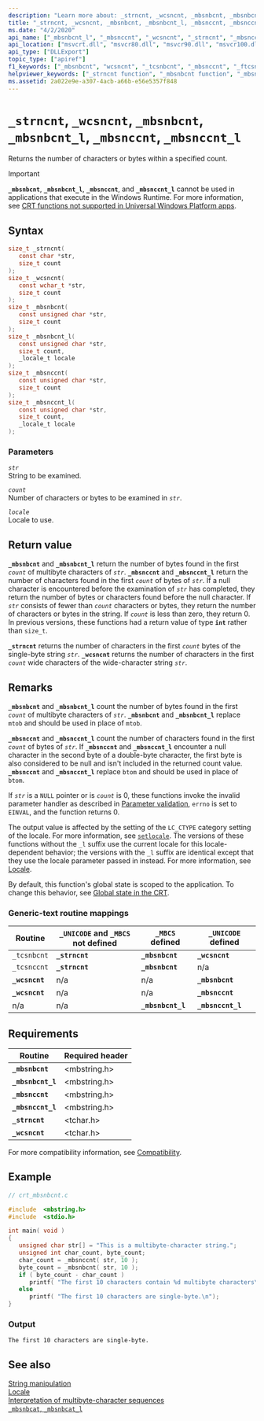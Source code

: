 ```yaml
---
description: "Learn more about: _strncnt, _wcsncnt, _mbsnbcnt, _mbsnbcnt_l, _mbsnccnt, _mbsnccnt_l"
title: "_strncnt, _wcsncnt, _mbsnbcnt, _mbsnbcnt_l, _mbsnccnt, _mbsnccnt_l"
ms.date: "4/2/2020"
api_name: ["_mbsnbcnt_l", "_mbsnccnt", "_wcsncnt", "_strncnt", "_mbsnccnt_l", "_mbsnbcnt", "_o__mbsnbcnt", "_o__mbsnbcnt_l", "_o__mbsnccnt", "_o__mbsnccnt_l"]
api_location: ["msvcrt.dll", "msvcr80.dll", "msvcr90.dll", "msvcr100.dll", "msvcr100_clr0400.dll", "msvcr110.dll", "msvcr110_clr0400.dll", "msvcr120.dll", "msvcr120_clr0400.dll", "ucrtbase.dll", "api-ms-win-crt-multibyte-l1-1-0.dll"]
api_type: ["DLLExport"]
topic_type: ["apiref"]
f1_keywords: ["_mbsnbcnt", "wcsncnt", "_tcsnbcnt", "_mbsnccnt", "_ftcsnbcnt", "mbsnbcnt", "strncnt", "mbsnbcnt_l", "mbsnccnt_l", "mbsnccnt", "_strncnt", "_wcsncnt"]
helpviewer_keywords: ["_strncnt function", "_mbsnbcnt function", "_mbsnbcnt_l function", "_mbsnccnt_l function", "mbsnbcnt_l function", "mbsnbcnt function", "tcsnbcnt function", "mbsnccnt_l function", "strncnt function", "_tcsnbcnt function", "mbsnccnt function", "wcsncnt function", "_mbsnccnt function", "_wcsncnt function"]
ms.assetid: 2a022e9e-a307-4acb-a66b-e56e5357f848
---
```

# `_strncnt`, `_wcsncnt`, `_mbsnbcnt`, `_mbsnbcnt_l`, `_mbsnccnt`, `_mbsnccnt_l`

Returns the number of characters or bytes within a specified count.

> [!IMPORTANT]
> **`_mbsnbcnt`**, **`_mbsnbcnt_l`**, **`_mbsnccnt`**, and **`_mbsnccnt_l`** cannot be used in applications that execute in the Windows Runtime. For more information, see [CRT functions not supported in Universal Windows Platform apps](../../cppcx/crt-functions-not-supported-in-universal-windows-platform-apps.md).

## Syntax

```C
size_t _strncnt(
   const char *str,
   size_t count
);
size_t _wcsncnt(
   const wchar_t *str,
   size_t count
);
size_t _mbsnbcnt(
   const unsigned char *str,
   size_t count
);
size_t _mbsnbcnt_l(
   const unsigned char *str,
   size_t count,
   _locale_t locale
);
size_t _mbsnccnt(
   const unsigned char *str,
   size_t count
);
size_t _mbsnccnt_l(
   const unsigned char *str,
   size_t count,
   _locale_t locale
);
```

### Parameters

*`str`*\
String to be examined.

*`count`*\
Number of characters or bytes to be examined in *`str`*.

*`locale`*\
Locale to use.

## Return value

**`_mbsnbcnt`** and **`_mbsnbcnt_l`** return the number of bytes found in the first *`count`* of multibyte characters of *`str`*. **`_mbsnccnt`** and **`_mbsnccnt_l`** return the number of characters found in the first *`count`* of bytes of *`str`*. If a null character is encountered before the examination of *`str`* has completed, they return the number of bytes or characters found before the null character. If *`str`* consists of fewer than *`count`* characters or bytes, they return the number of characters or bytes in the string. If *`count`* is less than zero, they return 0. In previous versions, these functions had a return value of type **`int`** rather than `size_t`.

**`_strncnt`** returns the number of characters in the first *`count`* bytes of the single-byte string *`str`*. **`_wcsncnt`** returns the number of characters in the first *`count`* wide characters of the wide-character string *`str`*.

## Remarks

**`_mbsnbcnt`** and **`_mbsnbcnt_l`** count the number of bytes found in the first *`count`* of multibyte characters of *`str`*. **`_mbsnbcnt`** and **`_mbsnbcnt_l`** replace `mtob` and should be used in place of `mtob`.

**`_mbsnccnt`** and **`_mbsnccnt_l`** count the number of characters found in the first *`count`* of bytes of *`str`*. If **`_mbsnccnt`** and **`_mbsnccnt_l`** encounter a null character in the second byte of a double-byte character, the first byte is also considered to be null and isn't included in the returned count value. **`_mbsnccnt`** and **`_mbsnccnt_l`** replace `btom` and should be used in place of `btom`.

If *`str`* is a `NULL` pointer or is *`count`* is 0, these functions invoke the invalid parameter handler as described in [Parameter validation](../parameter-validation.md), `errno` is set to `EINVAL`, and the function returns 0.

The output value is affected by the setting of the `LC_CTYPE` category setting of the locale. For more information, see [`setlocale`](setlocale-wsetlocale.md). The versions of these functions without the `_l` suffix use the current locale for this locale-dependent behavior; the versions with the `_l` suffix are identical except that they use the locale parameter passed in instead. For more information, see [Locale](../locale.md).

By default, this function's global state is scoped to the application. To change this behavior, see [Global state in the CRT](../global-state.md).

### Generic-text routine mappings

| Routine | `_UNICODE` and `_MBCS` not defined | `_MBCS` defined | `_UNICODE` defined |
|---|---|---|---|
| `_tcsnbcnt` | **`_strncnt`** | **`_mbsnbcnt`** | **`_wcsncnt`** |
| `_tcsnccnt` | **`_strncnt`** | **`_mbsnbcnt`** | n/a |
| **`_wcsncnt`** | n/a | n/a | **`_mbsnbcnt`** |
| **`_wcsncnt`** | n/a | n/a | **`_mbsnccnt`** |
| n/a | n/a | **`_mbsnbcnt_l`** | **`_mbsnccnt_l`** |

## Requirements

| Routine | Required header |
|---|---|
| **`_mbsnbcnt`** | \<mbstring.h> |
| **`_mbsnbcnt_l`** | \<mbstring.h> |
| **`_mbsnccnt`** | \<mbstring.h> |
| **`_mbsnccnt_l`** | \<mbstring.h> |
| **`_strncnt`** | \<tchar.h> |
| **`_wcsncnt`** | \<tchar.h> |

For more compatibility information, see [Compatibility](../compatibility.md).

## Example

```C
// crt_mbsnbcnt.c

#include  <mbstring.h>
#include  <stdio.h>

int main( void )
{
   unsigned char str[] = "This is a multibyte-character string.";
   unsigned int char_count, byte_count;
   char_count = _mbsnccnt( str, 10 );
   byte_count = _mbsnbcnt( str, 10 );
   if ( byte_count - char_count )
      printf( "The first 10 characters contain %d multibyte characters\n", char_count );
   else
      printf( "The first 10 characters are single-byte.\n");
}
```

### Output

```Output
The first 10 characters are single-byte.
```

## See also

[String manipulation](../string-manipulation-crt.md)\
[Locale](../locale.md)\
[Interpretation of multibyte-character sequences](../interpretation-of-multibyte-character-sequences.md)\
[`_mbsnbcat`, `_mbsnbcat_l`](mbsnbcat-mbsnbcat-l.md)

